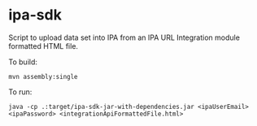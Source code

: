 # ipa-sdk

Script to upload data set into IPA from an IPA URL Integration module formatted HTML file.

To build:
    
    mvn assembly:single

To run:
    
    java -cp .:target/ipa-sdk-jar-with-dependencies.jar <ipaUserEmail> <ipaPassword> <integrationApiFormattedFile.html>
